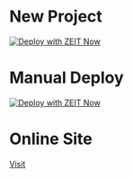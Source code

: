 # New Project

[![Deploy with ZEIT Now](https://zeit.co/button)](https://zeit.co/new/project?template=https://github.com/smallcosmos/note)

# Manual Deploy

[![Deploy with ZEIT Now](https://zeit.co/button)](https://api.zeit.co/v1/integrations/deploy/QmYf4vubuH2Yv8pAGLzBiQ5zFkqtjz9ox9aPw2QqnGPPak/eXiWfUdWjA)

# Online Site

[Visit](https://linxingjian.now.sh)